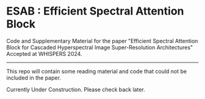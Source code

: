 # ESAB : Efficient Spectral Attention Block
Code and Supplementary Material for the paper "Efficient Spectral Attention Block for Cascaded Hyperspectral Image Super-Resolution Architectures" <br>
Accepted at WHISPERS 2024. 

---

This repo will contain some reading material and code that could not be included in the paper. 

Currently Under Construction. Please check back later. 
